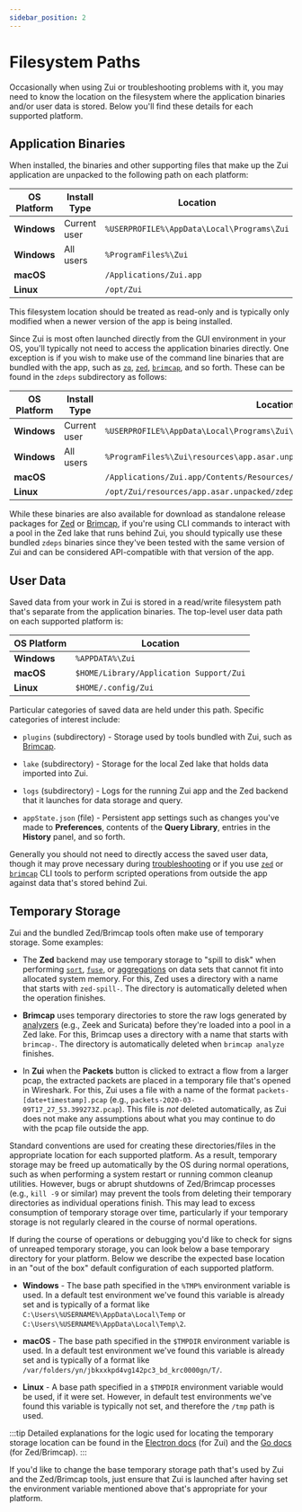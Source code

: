 ```yaml
---
sidebar_position: 2
---
```


# Filesystem Paths

Occasionally when using Zui or troubleshooting problems with it, you may need
to know the location on the filesystem where the application binaries and/or user
data is stored. Below you'll find these details for each supported platform.

## Application Binaries

When installed, the binaries and other supporting files that make up the Zui
application are unpacked to the following path on each platform:

|**OS Platform**|**Install Type**|**Location**                                |
|---------------|----------------|--------------------------------------------|
| **Windows**   | Current user    | `%USERPROFILE%\AppData\Local\Programs\Zui` |
| **Windows**   | All users      | `%ProgramFiles%\Zui`                       |
| **macOS**     |                | `/Applications/Zui.app`                    |
| **Linux**     |                | `/opt/Zui`                                 |

This filesystem location should be treated as read-only and is typically
only modified when a newer version of the app is being installed.

Since Zui is most often launched directly from the GUI environment in your OS,
you'll typically not need to access the application binaries directly. One
exception is if you wish to make use of the command line binaries that are
bundled with the app, such as [`zq`](https://zed.brimdata.io/docs/commands/zq/),
[`zed`](https://zed.brimdata.io/docs/commands/zed/),
[`brimcap`](https://github.com/brimdata/brimcap), and so forth. These can be
found in the `zdeps` subdirectory as follows:

|**OS Platform**|**Install Type**|**Location**                                                                  |
|---------------|----------------|------------------------------------------------------------------------------|
| **Windows**   | Current user    | `%USERPROFILE%\AppData\Local\Programs\Zui\resources\app.asar.unpacked\zdeps` |
| **Windows**   | All users      | `%ProgramFiles%\Zui\resources\app.asar.unpacked\zdeps`                       |
| **macOS**     |                | `/Applications/Zui.app/Contents/Resources/app.asar.unpacked/zdeps`           |
| **Linux**     |                | `/opt/Zui/resources/app.asar.unpacked/zdeps`                                 |

While these binaries are also available for download as standalone release
packages for [Zed](https://github.com/brimdata/zed/releases) or [Brimcap](https://github.com/brimdata/brimcap/releases), if you're
using CLI commands to interact with a pool in the Zed lake that runs behind
Zui, you should typically use these bundled `zdeps` binaries since they've
been tested with the same version of Zui and can be considered API-compatible
with that version of the app.

## User Data

Saved data from your work in Zui is stored in a read/write filesystem path
that's separate from the application binaries. The top-level user data path on
each supported platform is:

|**OS Platform**|**Location**                                          |
|---------------|------------------------------------------------------|
| **Windows**   | `%APPDATA%\Zui`                                      |
| **macOS**     | `$HOME/Library/Application Support/Zui`              |
| **Linux**     | `$HOME/.config/Zui`                                  |

Particular categories of saved data are held under this path. Specific
categories of interest include:

   * `plugins` (subdirectory) - Storage used by tools bundled with Zui, such as
     [Brimcap](https://github.com/brimdata/brimcap).

   * `lake` (subdirectory) - Storage for the local Zed lake that holds data imported into Zui.

   * `logs` (subdirectory) - Logs for the running Zui app and the Zed backend
     that it launches for data storage and query.

   * `appState.json` (file) - Persistent app settings such as changes you've
     made to **Preferences**, contents of the **Query Library**, entries
     in the **History** panel, and so forth.

Generally you should not need to directly access the saved user data, though
it may prove necessary during [troubleshooting](Troubleshooting.md) or if you use
[`zed`](https://zed.brimdata.io/docs/commands/zed/)
or [`brimcap`](https://github.com/brimdata/brimcap) CLI tools
to perform scripted operations from outside the app against data that's stored
behind Zui.

## Temporary Storage

Zui and the bundled Zed/Brimcap tools often make use of temporary storage.
Some examples:

* The **Zed** backend may use temporary storage to "spill to disk" when
performing [`sort`](https://zed.brimdata.io/docs/language/operators/sort/),
[`fuse`](https://zed.brimdata.io/docs/language/operators/fuse/),
or [aggregations](https://zed.brimdata.io/docs/language/aggregates/) on data sets that cannot fit into allocated system
memory. For this, Zed uses a directory with a name that starts with
`zed-spill-`. The directory is automatically deleted when the operation
finishes.

* **Brimcap** uses temporary directories to store the raw logs generated by
[analyzers](https://github.com/brimdata/brimcap#included-analyzers) (e.g.,
Zeek and Suricata) before they're loaded into a pool in a Zed lake. For this,
Brimcap uses a directory with a name that starts with `brimcap-`. The
directory is automatically deleted when `brimcap analyze` finishes.

* In **Zui** when the **Packets** button is clicked to extract a flow from
a larger pcap, the extracted packets are placed in a temporary file that's
opened in Wireshark. For this, Zui uses a file with a name of the format
`packets-[date+timestamp].pcap` (e.g., `packets-2020-03-09T17_27_53.399273Z.pcap`).
This file is _not_ deleted automatically, as Zui does not make any assumptions
about what you may continue to do with the pcap file outside the app.

Standard conventions are used for creating these directories/files in the
appropriate location for each supported platform. As a result, temporary
storage may be freed up automatically by the OS during normal operations, such
as when performing a system restart or running common cleanup utilities.
However, bugs or abrupt shutdowns of Zed/Brimcap processes (e.g., `kill -9` or
similar) may prevent the tools from deleting their temporary directories as
individual operations finish. This may lead to excess consumption of temporary
storage over time, particularly if your temporary storage is not regularly
cleared in the course of normal operations.

If during the course of operations or debugging you'd like to check for signs
of unreaped temporary storage, you can look below a base temporary directory
for your platform. Below we describe the expected base location in an "out of
the box" default configuration of each supported platform.

* **Windows** - The base path specified in the `%TMP%` environment variable
is used. In a default test environment we've found this variable is already
set and is typically of a format like
`C:\Users\%USERNAME%\AppData\Local\Temp` or
`C:\Users\%USERNAME%\AppData\Local\Temp\2`.

* **macOS** - The base path specified in the `$TMPDIR` environment variable is
used. In a default test environment we've found this variable is already set
and is typically of a format like `/var/folders/yn/jbkxxkpd4vg142pc3_bd_krc0000gn/T/`.

* **Linux** - A base path specified in a `$TMPDIR` environment variable would be
used, if it were set. However, in default test environments we've found this
variable is typically not set, and therefore the `/tmp` path is used.

:::tip
Detailed explanations for the logic used for locating the
temporary storage location can be found in the
[Electron docs](https://www.electronjs.org/docs/latest/api/app#appgetpathname) (for Zui)
and the [Go docs](https://pkg.go.dev/os#TempDir) (for Zed/Brimcap).
:::

If you'd like to change the base temporary storage path that's used by Zui
and the Zed/Brimcap tools, just ensure that Zui is launched after having set
the environment variable mentioned above that's appropriate for your platform.
